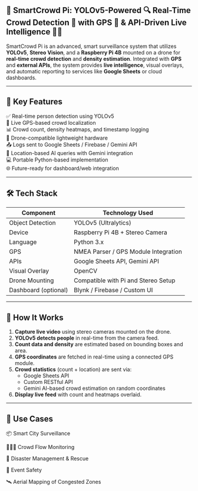 ## 🚀 SmartCrowd Pi: YOLOv5-Powered 🔍 Real-Time Crowd Detection 👥 with GPS 📍 & API-Driven Live Intelligence 🤖📡

SmartCrowd Pi is an advanced, smart surveillance system that utilizes **YOLOv5**, **Stereo Vision**, and a **Raspberry Pi 4B** mounted on a drone for **real-time crowd detection** and **density estimation**. Integrated with **GPS** and **external APIs**, the system provides **live intelligence**, visual overlays, and automatic reporting to services like **Google Sheets** or cloud dashboards.

---

## 🔑 Key Features

✅ Real-time person detection using YOLOv5  
📡 Live GPS-based crowd localization  
📊 Crowd count, density heatmaps, and timestamp logging  
🚁 Drone-compatible lightweight hardware  
📤 Logs sent to Google Sheets / Firebase / Gemini API  
🧠 Location-based AI queries with Gemini integration  
💻 Portable Python-based implementation  
🌐 Future-ready for dashboard/web integration  

---

## 🛠️ Tech Stack

| Component        | Technology Used                    |
|------------------|-------------------------------------|
| Object Detection | YOLOv5 (Ultralytics)                |
| Device           | Raspberry Pi 4B + Stereo Camera     |
| Language         | Python 3.x                          |
| GPS              | NMEA Parser / GPS Module Integration|
| APIs             | Google Sheets API, Gemini API       |
| Visual Overlay   | OpenCV                              |
| Drone Mounting   | Compatible with Pi and Stereo Setup |
| Dashboard (optional) | Blynk / Firebase / Custom UI     |

---

## 🚀 How It Works

1. **Capture live video** using stereo cameras mounted on the drone.
2. **YOLOv5 detects people** in real-time from the camera feed.
3. **Count data and density** are estimated based on bounding boxes and area.
4. **GPS coordinates** are fetched in real-time using a connected GPS module.
5. **Crowd statistics** (count + location) are sent via:
   - Google Sheets API
   - Custom RESTful API
   - Gemini AI-based crowd estimation on random coordinates
6. **Display live feed** with count and heatmaps overlaid.
   
-----

## 📍 Use Cases
📦 Smart City Surveillance

🧑‍🤝‍🧑 Crowd Flow Monitoring

🧯 Disaster Management & Rescue

🎉 Event Safety

🛰️ Aerial Mapping of Congested Zones


